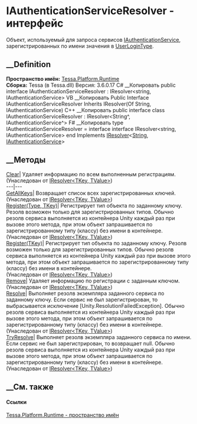 # IAuthenticationServiceResolver - интерфейс
Объект, используемый для запроса сервисов
[IAuthenticationService](T_Tessa_Platform_Runtime_IAuthenticationService.htm),
зарегистрированных по имени значения в
[UserLoginType](T_Tessa_Platform_Runtime_UserLoginType.htm).
## __Definition
 **Пространство имён:** [Tessa.Platform.Runtime](N_Tessa_Platform_Runtime.htm)  
 **Сборка:** Tessa (в Tessa.dll) Версия: 3.6.0.17
C# __Копировать
     public interface IAuthenticationServiceResolver : IResolver<string, IAuthenticationService>
VB __Копировать
     Public Interface IAuthenticationServiceResolver
    	Inherits IResolver(Of String, IAuthenticationService)
C++ __Копировать
     public interface class IAuthenticationServiceResolver : IResolver<String^, IAuthenticationService^>
F# __Копировать
     type IAuthenticationServiceResolver = 
        interface
            interface IResolver<string, IAuthenticationService>
        end
Implements
    [IResolver](T_Tessa_Platform_IResolver_2.htm)<[String](https://learn.microsoft.com/dotnet/api/system.string), [IAuthenticationService](T_Tessa_Platform_Runtime_IAuthenticationService.htm)>
##  __Методы
[Clear](M_Tessa_Platform_IResolver_2_Clear.htm)| Удаляет информацию по всем
выполненным регистрациям.  
(Унаследован от [IResolver<TKey, TValue>](T_Tessa_Platform_IResolver_2.htm))  
---|---  
[GetAllKeys](M_Tessa_Platform_IResolver_2_GetAllKeys.htm)| Возвращает список
всех зарегистрированных ключей.  
(Унаследован от [IResolver<TKey, TValue>](T_Tessa_Platform_IResolver_2.htm))  
[Register(Type, TKey)](M_Tessa_Platform_IResolver_2_Register.htm)|
Регистрирует тип объекта по заданному ключу. Резолв возможен только для
зарегистрированных типов. Обычно резолв сервиса выполняется из контейнера
Unity каждый раз при вызове этого метода, при этом объект запрашивается по
зарегистрированному типу (классу) без имени в контейнере.  
(Унаследован от [IResolver<TKey, TValue>](T_Tessa_Platform_IResolver_2.htm))  
[Register<TConcrete>(TKey)](M_Tessa_Platform_IResolver_2_Register__1.htm)|
Регистрирует тип объекта по заданному ключу. Резолв возможен только для
зарегистрированных типов. Обычно резолв сервиса выполняется из контейнера
Unity каждый раз при вызове этого метода, при этом объект запрашивается по
зарегистрированному типу (классу) без имени в контейнере.  
(Унаследован от [IResolver<TKey, TValue>](T_Tessa_Platform_IResolver_2.htm))  
[Remove](M_Tessa_Platform_IResolver_2_Remove.htm)| Удаляет информацию по
регистрации с заданным ключом.  
(Унаследован от [IResolver<TKey, TValue>](T_Tessa_Platform_IResolver_2.htm))  
[Resolve](M_Tessa_Platform_IResolver_2_Resolve.htm)|  Выполняет резолв
экземпляра заданного сервиса по заданному ключу. Если сервис не был
зарегистрирован, то выбрасывается исключение
[Unity.ResolutionFailedException]. Обычно резолв сервиса выполняется из
контейнера Unity каждый раз при вызове этого метода, при этом объект
запрашивается по зарегистрированному типу (классу) без имени в контейнере.  
(Унаследован от [IResolver<TKey, TValue>](T_Tessa_Platform_IResolver_2.htm))  
[TryResolve](M_Tessa_Platform_IResolver_2_TryResolve.htm)|  Выполняет резолв
экземпляра заданного сервиса по имени. Если сервис не был зарегистрирован, то
возвращает null. Обычно резолв сервиса выполняется из контейнера Unity каждый
раз при вызове этого метода, при этом объект запрашивается по
зарегистрированному типу (классу) без имени в контейнере.  
(Унаследован от [IResolver<TKey, TValue>](T_Tessa_Platform_IResolver_2.htm))  
##  __См. также
#### Ссылки
[Tessa.Platform.Runtime - пространство имён](N_Tessa_Platform_Runtime.htm)
